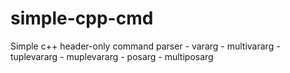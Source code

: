 # simple-cpp-cmd
Simple c++ header-only command parser - vararg - multivararg - tuplevararg - muplevararg - posarg - multiposarg
